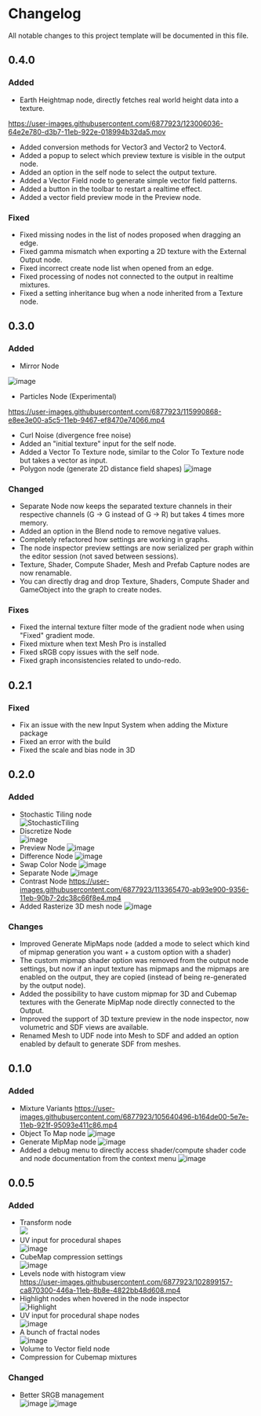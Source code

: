# Changelog
All notable changes to this project template will be documented in this file.

## 0.4.0

### Added
- Earth Heightmap node, directly fetches real world height data into a texture.

https://user-images.githubusercontent.com/6877923/123006036-64e2e780-d3b7-11eb-922e-018994b32da5.mov

- Added conversion methods for Vector3 and Vector2 to Vector4.
- Added a popup to select which preview texture is visible in the output node.
- Added an option in the self node to select the output texture.
- Added a Vector Field node to generate simple vector field patterns.
- Added a button in the toolbar to restart a realtime effect.
- Added a vector field preview mode in the Preview node.

### Fixed
- Fixed missing nodes in the list of nodes proposed when dragging an edge.
- Fixed gamma mismatch when exporting a 2D texture with the External Output node.
- Fixed incorrect create node list when opened from an edge.
- Fixed processing of nodes not connected to the output in realtime mixtures.
- Fixed a setting inheritance bug when a node inherited from a Texture node.

## 0.3.0

### Added
- Mirror Node

![image](https://user-images.githubusercontent.com/6877923/114311850-b554e380-9af0-11eb-896d-46df72f6e06e.png)
- Particles Node (Experimental)

https://user-images.githubusercontent.com/6877923/115990868-e8ee3e00-a5c5-11eb-9467-ef8470e74066.mp4
- Curl Noise (divergence free noise)
- Added an "initial texture" input for the self node.
- Added a Vector To Texture node, similar to the Color To Texture node but takes a vector as input.
- Polygon node (generate 2D distance field shapes)
![image](https://user-images.githubusercontent.com/6877923/120940697-d287e600-c71e-11eb-9505-a15b3d5befa8.png)

### Changed
- Separate Node now keeps the separated texture channels in their respective channels (G -> G instead of G -> R) but takes 4 times more memory.
- Added an option in the Blend node to remove negative values.
- Completely refactored how settings are working in graphs.
- The node inspector preview settings are now serialized per graph within the editor session (not saved between sessions).
- Texture, Shader, Compute Shader, Mesh and Prefab Capture nodes are now renamable.
- You can directly drag and drop Texture, Shaders, Compute Shader and GameObject into the graph to create nodes.

### Fixes
- Fixed the internal texture filter mode of the gradient node when using "Fixed" gradient mode.
- Fixed mixture when text Mesh Pro is installed
- Fixed sRGB copy issues with the self node.
- Fixed graph inconsistencies related to undo-redo.

## 0.2.1

### Fixed
- Fix an issue with the new Input System when adding the Mixture package
- Fixed an error with the build
- Fixed the scale and bias node in 3D

## 0.2.0

### Added

- Stochastic Tiling node  
![StochasticTiling](https://user-images.githubusercontent.com/6877923/106679862-c4ce2280-65bd-11eb-87bb-eee4d88b1e2c.gif)
- Discretize Node  
![image](https://user-images.githubusercontent.com/6877923/106681232-63f41980-65c0-11eb-89a5-39468b746d89.png)
- Preview Node
![image](https://user-images.githubusercontent.com/6877923/107294139-2df5e000-6a6d-11eb-9b71-c21cf7e91072.png)
- Difference Node
![image](https://user-images.githubusercontent.com/6877923/107442526-82fe2880-6b37-11eb-888a-e59d6470af5b.png)
- Swap Color Node
![image](https://user-images.githubusercontent.com/6877923/113365427-8606df80-9356-11eb-8dea-aca8ec17acd1.png)
- Separate Node
![image](https://user-images.githubusercontent.com/6877923/113365441-9454fb80-9356-11eb-96ae-9efea54ce595.png)
- Contrast Node
https://user-images.githubusercontent.com/6877923/113365470-ab93e900-9356-11eb-90b7-2dc38c66f8e4.mp4
- Added Rasterize 3D mesh node
![image](https://user-images.githubusercontent.com/6877923/113605649-3e7a9f00-9647-11eb-9ddb-67f25ec01225.png)


### Changes
- Improved Generate MipMaps node (added a mode to select which kind of mipmap generation you want + a custom option with a shader)
- The custom mipmap shader option was removed from the output node settings, but now if an input texture has mipmaps and the mipmaps are enabled on the output, they are copied (instead of being re-generated by the output node).
- Added the possibility to have custom mipmap for 3D and Cubemap textures with the Generate MipMap node directly connected to the Output.
- Improved the support of 3D texture preview in the node inspector, now volumetric and SDF views are available.
- Renamed Mesh to UDF node into Mesh to SDF and added an option enabled by default to generate SDF from meshes. 

## 0.1.0

### Added
- Mixture Variants
https://user-images.githubusercontent.com/6877923/105640496-b164de00-5e7e-11eb-921f-95093e411c86.mp4
- Object To Map node
![image](https://user-images.githubusercontent.com/6877923/105640618-45cf4080-5e7f-11eb-88b6-6c26616b4af8.png)
- Generate MipMap node
![image](https://user-images.githubusercontent.com/6877923/105640649-71522b00-5e7f-11eb-941f-5d757a22f3a4.png)
- Added a debug menu to directly access shader/compute shader code and node documentation from the context menu
![image](https://user-images.githubusercontent.com/6877923/105640719-b37b6c80-5e7f-11eb-8bfb-843c4129ebd5.png)

## 0.0.5

### Added

- Transform node  
![](docs/docfx/images/TransformNode.gif)
- UV input for procedural shapes  
![image](https://user-images.githubusercontent.com/6877923/99877502-f65e6100-2bfe-11eb-9851-ac879192c7f7.png)
- CubeMap compression settings  
![image](https://user-images.githubusercontent.com/6877923/100515883-bd366b80-317f-11eb-9f01-b3628be6463d.png)
- Levels node with histogram view  
https://user-images.githubusercontent.com/6877923/102899157-ca870300-446a-11eb-8b8e-4822bb48d608.mp4
- Highlight nodes when hovered in the node inspector  
![Highlight](https://user-images.githubusercontent.com/6877923/102915192-aa167300-4481-11eb-8ea4-67fa8c173a79.gif)
- UV input for procedural shape nodes  
![image](https://user-images.githubusercontent.com/6877923/102915073-7dfaf200-4481-11eb-8b5c-d8006743aced.png)
- A bunch of fractal nodes  
![image](https://user-images.githubusercontent.com/6877923/102915300-d8944e00-4481-11eb-8e93-f7a57c21b830.png)
- Volume to Vector field node  
- Compression for Cubemap mixtures  

### Changed
- Better SRGB management  
![image](https://user-images.githubusercontent.com/6877923/102915118-8f43fe80-4481-11eb-827d-6504a32b33b4.png)
![image](https://user-images.githubusercontent.com/6877923/102915158-9bc85700-4481-11eb-8a46-d60f4989d005.png)
